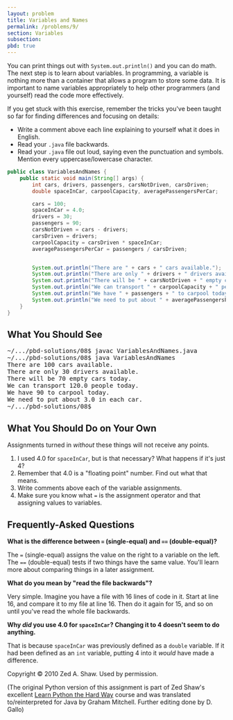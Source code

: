 ```yaml
---
layout: problem
title: Variables and Names
permalink: /problems/9/
section: Variables
subsection:
pbd: true
---
```

You can print things out with `System.out.println()` and you
can do math. The next step is to learn about variables. In programming,
a variable is nothing more than a container that allows a program to store some data. 
It is important to name variables appropriately to help other programmers (and yourself)
read the code more effectively.

<p>If you get stuck with this exercise, remember the tricks you've been
taught so far for finding differences and focusing on details:</p>

- Write a comment above each line explaining to yourself what it does in English.
- Read your `.java` file backwards.
- Read your `.java` file out loud, saying even the punctuation and symbols. 
Mention every uppercase/lowercase character.

```java 
public class VariablesAndNames {
    public static void main(String[] args) {
        int cars, drivers, passengers, carsNotDriven, carsDriven;
        double spaceInCar, carpoolCapacity, averagePassengersPerCar;

        cars = 100;
        spaceInCar = 4.0;
        drivers = 30;
        passengers = 90;
        carsNotDriven = cars - drivers;
        carsDriven = drivers;
        carpoolCapacity = carsDriven * spaceInCar;
        averagePassengersPerCar = passengers / carsDriven;


        System.out.println("There are " + cars + " cars available.");
        System.out.println("There are only " + drivers + " drivers available.");
        System.out.println("There will be " + carsNotDriven + " empty cars today.");
        System.out.println("We can transport " + carpoolCapacity + " people today.");
        System.out.println("We have " + passengers + " to carpool today.");
        System.out.println("We need to put about " + averagePassengersPerCar + " in each car.");
    }
}
```

<h2>What You Should See</h2>

<pre class="terminal">
~/.../pbd-solutions/08$ <kbd>javac VariablesAndNames.java</kbd>
~/.../pbd-solutions/08$ <kbd>java VariablesAndNames</kbd>
There are 100 cars available.
There are only 30 drivers available.
There will be 70 empty cars today.
We can transport 120.0 people today.
We have 90 to carpool today.
We need to put about 3.0 in each car.
~/.../pbd-solutions/08$ 
</pre>

<h2>What You Should Do on Your Own</h2>

<p>Assignments turned in <em>without</em> these things will not receive any points.</p>

1. I used 4.0 for `spaceInCar`, but is that necessary? What happens if it's just 4?
2. Remember that 4.0 is a "floating point" number. Find out what that means.
3. Write comments above each of the variable assignments.
4. Make sure you know what `=` is the assignment operator and that assigning values to variables.

<h2>Frequently-Asked Questions</h2>

**What is the difference between `=` (single-equal) and `==` (double-equal)?**

The `=` (single-equal) assigns the value on the right to a variable on the left.
The `==` (double-equal) tests if two things have the same value. You'll learn more about
comparing things in a later assignment.

**What do you mean by "read the file backwards"?**

Very simple. Imagine you have a file with 16 lines of code in
it. Start at line 16, and compare it to my file at line 16. Then
do it again for 15, and so on until you've read the whole file
backwards.

**Why *did* you use 4.0 for `spaceInCar`? Changing it to 4 doesn't seem to do anything.**

That is because `spaceInCar` was previously defined as a
`double` variable. If it had been defined as an `int`
variable, putting 4 into it *would* have made a difference.


<p>Copyright &copy; 2010 Zed A. Shaw. Used by permission.</p>

<p>(The original Python version of this assignment is part of Zed Shaw's excellent 
<a href="http://learnpythonthehardway.org/">Learn Python the Hard Way</a> course and
was translated to/reinterpreted for Java by Graham Mitchell. Further editing done by D. Gallo)</p>